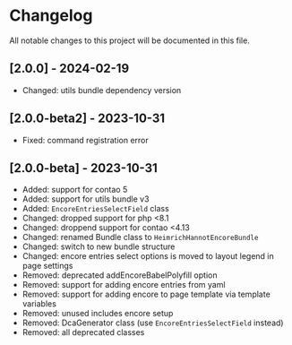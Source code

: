 # Changelog

All notable changes to this project will be documented in this file.

## [2.0.0] - 2024-02-19
- Changed: utils bundle dependency version

## [2.0.0-beta2] - 2023-10-31
- Fixed: command registration error

## [2.0.0-beta] - 2023-10-31
- Added: support for contao 5
- Added: support for utils bundle v3
- Added: `EncoreEntriesSelectField` class
- Changed: dropped support for php <8.1
- Changed: droppend support for contao <4.13
- Changed: renamed Bundle class to `HeimrichHannotEncoreBundle`
- Changed: switch to new bundle structure
- Changed: encore entries select options is moved to layout legend in page settings
- Removed: deprecated addEncoreBabelPolyfill option
- Removed: support for adding encore entries from yaml
- Removed: support for adding encore to page template via template variables
- Removed: unused includes encore setup
- Removed: DcaGenerator class (use `EncoreEntriesSelectField` instead)
- Removed: all deprecated classes